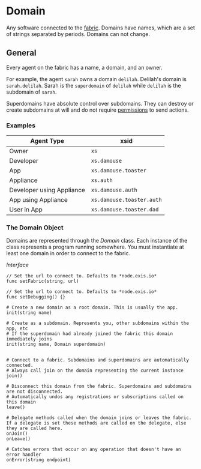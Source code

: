# Domain

Any software connected to the [fabric][fabric]. Domains have names, which are a set of strings separated by periods. Domains can not change.

## General

Every agent on the fabric has a name, a domain, and an owner. 

For example, the agent `sarah` owns a domain `delilah`. Delilah's domain is `sarah.delilah`. Sarah is the `superdomain` of `delilah` while `delilah` is the subdomain of `sarah`.

Superdomains have absolute control over subdomains. They can destroy or create subdomains at will and do not require [permissions][perm] to send actions.

### Examples

| Agent Type  | xsid |
| ------------- | ------------- |
| Owner  | `xs`  |
| Developer  | `xs.damouse`  |
| App  | `xs.damouse.toaster`  |
| Appliance  | `xs.auth`  |
| Developer using Appliance  | `xs.damouse.auth`  |
| App using Appliance  | `xs.damouse.toaster.auth`  |
| User in App  | `xs.damouse.toaster.dad`  |

### The Domain Object

Domains are represented through the *Domain* class. Each instance of the class represents a program running somewhere. You must instantiate at least one domain in order to connect to the fabric.


*Interface*


```
// Set the url to connect to. Defaults to *node.exis.io*
func setFabric(string, url)
```



```
// Set the url to connect to. Defaults to *node.exis.io*
func setDebugging() {}
```



```text
# Create a new domain as a root domain. This is usually the app.
init(string name) 

# Create as a subdomain. Represents you, other subdomains within the app, etc
# If the superdomain had already joined the fabric this domain immediately joins
init(string name, Domain superdomain) 


# Connect to a fabric. Subdomains and superdomains are automatically connected.
# Always call join on the domain representing the current instance
join()

# Disconnect this domain from the fabric. Superdomains and subdomains are not disconnected.
# Automatically undos any registrations or subscriptions called on this domain
leave()

# Delegate methods called when the domain joins or leaves the fabric. If a delegate is set these methods are called on the delegate, else they are called here.
onJoin()
onLeave()

# Catches errors that occur on any operation that doesn't have an error handler 
onError(string endpoint)
```


<!-- Reference for TOC -->

[message]:/pages/riffle/Message.md
[agent]:/pages/riffle/Agent.md
[node]:/pages/fabric/Node.md
[fabric]:/pages/fabric/Fabric.md
[domain]:/pages/riffle/Domain.md
[action]:/pages/riffle/Agent.md
[endpoint]:/pages/riffle/Endpoint.md
[samples]:/pages/samples/Samples.md

[auth]:/pages/appliances/Auth-Appliance.md

[perm]:/pages/security/Permission.md